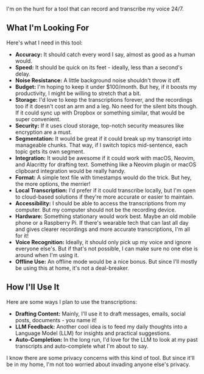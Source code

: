 I'm on the hunt for a tool that can record and transcribe my voice 24/7.

## What I'm Looking For

Here's what I need in this tool:

- **Accuracy:** It should catch every word I say, almost as good as a human would.
- **Speed:** It should be quick on its feet - ideally, less than a second's delay.
- **Noise Resistance:** A little background noise shouldn't throw it off.
- **Budget:** I'm hoping to keep it under $100/month. But hey, if it boosts my productivity, I might be willing to stretch that a bit.
- **Storage:** I'd love to keep the transcriptions forever, and the recordings too if it doesn't cost an arm and a leg. No need for the silent bits though. If it could sync up with Dropbox or something similar, that would be super convenient.
- **Security:** If it uses cloud storage, top-notch security measures like encryption are a must.
- **Segmentation:** It would be great if it could break up my transcript into manageable chunks. That way, if I switch topics mid-sentence, each topic gets its own segment.
- **Integration:** It would be awesome if it could work with macOS, Neovim, and Alacritty for drafting text. Something like a Neovim plugin or macOS clipboard integration would be really handy.
- **Format:** A simple text file with timestamps would do the trick. But hey, the more options, the merrier!
- **Local Transcription:** I'd prefer if it could transcribe locally, but I'm open to cloud-based solutions if they're more accurate or easier to maintain.
- **Accessibility:** I should be able to access the transcriptions from my computer. But my computer should not be the recording device.
- **Hardware:** Something stationary would work best. Maybe an old mobile phone or a Raspberry Pi. If there's wearable tech that can last all day and gives clearer recordings and more accurate transcriptions, I'm all for it!
- **Voice Recognition:** Ideally, it should only pick up my voice and ignore everyone else's. But if that's not possible, I can make sure no one else is around when I'm using it.
- **Offline Use:** An offline mode would be a nice bonus. But since I'll mostly be using this at home, it's not a deal-breaker.

## How I'll Use It

Here are some ways I plan to use the transcriptions:

- **Drafting Content:** Mainly, I'll use it to draft messages, emails, social posts, documents - you name it!
- **LLM Feedback:** Another cool idea is to feed my daily thoughts into a Language Model (LLM) for insights and practical suggestions.
- **Auto-Completion:** In the long run, I'd love for the LLM to look at my past transcripts and auto-complete what I'm about to say.

I know there are some privacy concerns with this kind of tool. But since it'll be in my home, I'm not too worried about invading anyone else's privacy.
